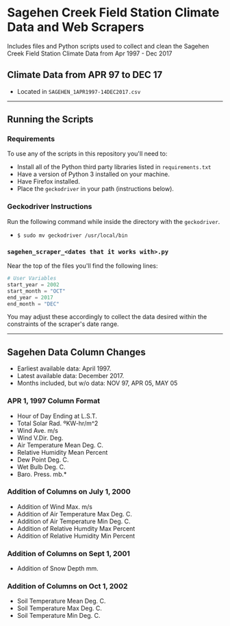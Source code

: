 # Sagehen Creek Field Station Climate Data and Web Scrapers

Includes files and Python scripts used to collect and clean the Sagehen Creek Field Station Climate Data from Apr 1997 - Dec 2017

## Climate Data from APR 97 to DEC 17

- Located in `SAGEHEN_1APR1997-14DEC2017.csv`

***

## Running the Scripts

### Requirements

To use any of the scripts in this repository you'll need to:

- Install all of the Python third party libraries listed in `requirements.txt`
- Have a version of Python 3 installed on your machine.
- Have Firefox installed.
- Place the `geckodriver` in your path (instructions below).

### Geckodriver Instructions

Run the following command while inside the directory with the `geckodriver`.

- `$ sudo mv geckodriver /usr/local/bin`

### `sagehen_scraper_<dates that it works with>.py`

Near the top of the files you'll find the following lines:

```python
# User Variables
start_year = 2002
start_month = "OCT"
end_year = 2017
end_month = "DEC"
```

You may adjust these accordingly to collect the data desired within the constraints of the scraper's date range.

***

## Sagehen Data Column Changes

- Earliest available data: April 1997.
- Latest available data: December 2017.
- Months included, but w/o data: NOV 97, APR 05, MAY 05

### APR 1, 1997 Column Format

- Hour of Day Ending at L.S.T.
- Total Solar Rad. ºKW-hr/m^2
- Wind Ave. m/s
- Wind V.Dir. Deg.
- Air Temperature Mean Deg. C.
- Relative Humidity Mean Percent
- Dew Point Deg. C.
- Wet Bulb Deg. C.
- Baro. Press. mb.*

### Addition of Columns on July 1, 2000

- Addition of Wind Max. m/s
- Addition of Air Temperature Max Deg. C.
- Addition of Air Temperature Min Deg. C.
- Addition of Relative Humdity Max Percent
- Addition of Relative Humidity Min Percent

### Addition of Columns on Sept 1, 2001

- Addition of Snow Depth mm.

### Addition of Columns on Oct 1, 2002

- Soil Temperature Mean Deg. C.
- Soil Temperature Max Deg. C.
- Soil Temperature Min Deg. C.